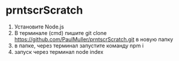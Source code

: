 # prntscrScratch

1) Установите Node.js
2) В терминале (cmd) пишите git clone https://github.com/PaulMuller/prntscrScratch.git   в новую папку
3) в папке, через терминал запустите команду npm i
4) запуск через терминал node index
